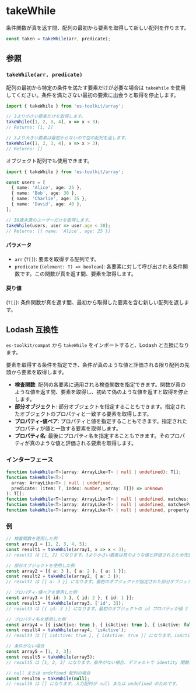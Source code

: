 # takeWhile

条件関数が真を返す間、配列の最初から要素を取得して新しい配列を作ります。

```typescript
const taken = takeWhile(arr, predicate);
```

## 参照

### `takeWhile(arr, predicate)`

配列の最初から特定の条件を満たす要素だけが必要な場合は `takeWhile` を使用してください。条件を満たさない最初の要素に出会うと取得を停止します。

```typescript
import { takeWhile } from 'es-toolkit/array';

// 3より小さい要素だけを取得します。
takeWhile([1, 2, 3, 4], x => x < 3);
// Returns: [1, 2]

// 3より大きい要素は最初からないので空の配列を返します。
takeWhile([1, 2, 3, 4], x => x > 3);
// Returns: []
```

オブジェクト配列でも使用できます。

```typescript
import { takeWhile } from 'es-toolkit/array';

const users = [
  { name: 'Alice', age: 25 },
  { name: 'Bob', age: 30 },
  { name: 'Charlie', age: 35 },
  { name: 'David', age: 40 },
];

// 30歳未満のユーザーだけを取得します。
takeWhile(users, user => user.age < 30);
// Returns: [{ name: 'Alice', age: 25 }]
```

#### パラメータ

- `arr` (`T[]`): 要素を取得する配列です。
- `predicate` (`(element: T) => boolean`): 各要素に対して呼び出される条件関数です。この関数が真を返す間、要素を取得します。

#### 戻り値

(`T[]`): 条件関数が真を返す間、最初から取得した要素を含む新しい配列を返します。

## Lodash 互換性

`es-toolkit/compat` から `takeWhile` をインポートすると、Lodash と互換になります。

要素を取得する条件を指定でき、条件が真のような値と評価される限り配列の先頭から要素を取得します。

- **検査関数**: 配列の各要素に適用される検査関数を指定できます。関数が真のような値を返す間、要素を取得し、初めて偽のような値を返すと取得を停止します。
- **部分オブジェクト**: 部分オブジェクトを指定することもできます。指定されたオブジェクトのプロパティと一致する要素を取得します。
- **プロパティ-値ペア**: プロパティと値を指定することもできます。指定されたプロパティが値と一致する要素を取得します。
- **プロパティ名**: 最後にプロパティ名を指定することもできます。そのプロパティが真のような値と評価される要素を取得します。

### インターフェース

```typescript
function takeWhile<T>(array: ArrayLike<T> | null | undefined): T[];
function takeWhile<T>(
  array: ArrayLike<T> | null | undefined,
  predicate: (item: T, index: number, array: T[]) => unknown
): T[];
function takeWhile<T>(array: ArrayLike<T> | null | undefined, matches: Partial<T>): T[];
function takeWhile<T>(array: ArrayLike<T> | null | undefined, matchesProperty: [keyof T, unknown]): T[];
function takeWhile<T>(array: ArrayLike<T> | null | undefined, property: PropertyKey): T[];
```

### 例

```typescript
// 検査関数を使用した例
const array1 = [1, 2, 3, 4, 5];
const result1 = takeWhile(array1, x => x < 3);
// result1 は [1, 2] になります。3より小さい要素は真のような値と評価されるため先頭から取得され、最初に3以上の値が見つかると停止します。

// 部分オブジェクトを使用した例
const array2 = [{ a: 3 }, { a: 2 }, { a: 1 }];
const result2 = takeWhile(array2, { a: 3 });
// result2 は [{ a: 3 }] になります。最初のオブジェクトが指定された部分オブジェクトとプロパティが一致するためです。

// プロパティ-値ペアを使用した例
const array3 = [{ id: 3 }, { id: 2 }, { id: 1 }];
const result3 = takeWhile(array3, ['id', 3]);
// result3 は [{ id: 3 }] になります。最初のオブジェクトの id プロパティが値 3 と一致するためです。

// プロパティ名を使用した例
const array4 = [{ isActive: true }, { isActive: true }, { isActive: false }];
const result4 = takeWhile(array4, 'isActive');
// result4 は [{ isActive: true }, { isActive: true }] になります。isActive プロパティが真のような値と評価される要素を先頭から取得するためです。

// 条件がない場合
const array5 = [1, 2, 3];
const result5 = takeWhile(array5);
// result5 は [1, 2, 3] になります。条件がない場合、デフォルトで identity 関数が使用されるためです。

// null または undefined 配列の場合
const result6 = takeWhile(null);
// result6 は [] になります。入力配列が null または undefined のためです。
```
